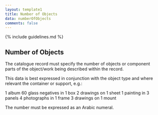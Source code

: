 ```yaml
---
layout: template1
title: Number of Objects
data: numberOfObjects
comments: false
---
```


{% include guidelines.md %}

## Number of Objects

The catalogue record must specify the number of objects or component parts of the object/work being described within the record. 

This data is best expressed in conjunction with the object type and where relevant the container or support, e.g.:

1 album
60 glass negatives in 1 box
2 drawings on 1 sheet
1 painting in 3 panels
4 photographs in 1 frame
3 drawings on 1 mount

The number must be expressed as an Arabic numeral. 

